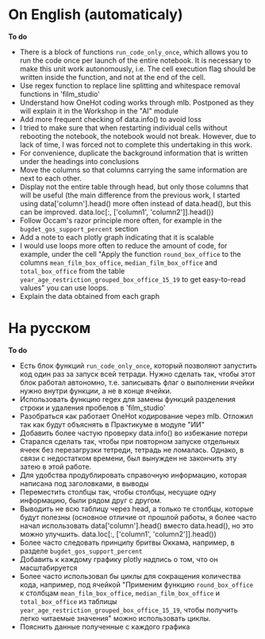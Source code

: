 # On English (automaticaly)
**To do**
- There is a block of functions `run_code_only_once`, which allows you to run the code once per launch of the entire notebook. It is necessary to make this unit work autonomously, i.e. The cell execution flag should be written inside the function, and not at the end of the cell.
- Use regex function to replace line splitting and whitespace removal functions in 'film_studio'
- Understand how OneHot coding works through mlb. Postponed as they will explain it in the Workshop in the "AI" module
- Add more frequent checking of data.info() to avoid loss
- I tried to make sure that when restarting individual cells without rebooting the notebook, the notebook would not break. However, due to lack of time, I was forced not to complete this undertaking in this work.
- For convenience, duplicate the background information that is written under the headings into conclusions
- Move the columns so that columns carrying the same information are next to each other.
- Display not the entire table through head, but only those columns that will be useful (the main difference from the previous work, I started using data['column'].head() more often instead of data.head(), but this can be improved. data.loc[:, ['column1', 'column2']].head())
- Follow Occam's razor principle more often, for example in the `bugdet_gos_support_percent` section
- Add a note to each plotly graph indicating that it is scalable
- I would use loops more often to reduce the amount of code, for example, under the cell "Apply the function `round_box_office` to the columns `mean_film_box_office`, `median_film_box_office` and `total_box_office` from the table `year_age_restriction_grouped_box_office_15_19` to get easy-to-read values" you can use loops.
- Explain the data obtained from each graph

# На русском
**To do**
- Есть блок функций `run_code_only_once`, который позволяют запустить код один раз за запуск всей тетради. Нужно сделать так, чтобы этот блок работал автономно, т.е. записывать флаг о выполнении ячейки нужно внутри функции, а не в конце ячейки.
- Использовать функцию regex для замены функций разделения строки и удаления пробелов в 'film_studio'
- Разобраться как работает OneHot кодирование через mlb. Отложил так как будут объяснять в Практикуме в модуле "ИИ"
- Добавить более частую проверку data.info() во избежание потери 
- Старался сделать так, чтобы при повторном запуске отдельных ячеек без перезагрузки тетреди, тетрадь не ломалась. Однако, в связи с недостатком времени, был вынужден не закончить эту затею в этой работе.
- Для удобства продублировать справочную информацию, которая написана под заголовками, в выводы
- Переместить столбцы так, чтобы столбцы, несущие одну информацию, были рядом друг с другом.
- Выводить не всю таблицу через head, а только те столбцы, которые будут полезны (основное отличие от прошлой работы, я более часто начал использовать data['column'].head() вместо data.head(), но это можно улучшить. data.loc[:, ['column1', 'column2']].head())
- Более часто следовать принципу бритвы Оккама, например, в разделе `bugdet_gos_support_percent`
- Добавить к каждому графику plotly надпись о том, что он масштабируется
- Более часто использовал бы циклы для сокращения количества кода, например, под ячейкой "Применим функцию `round_box_office` к столбцам `mean_film_box_office`, `median_film_box_office` и `total_box_office` из таблицы `year_age_restriction_grouped_box_office_15_19`, чтобы получить легко читаемые значения" можно использовать циклы.
- Пояснить данные полученные с каждого графика
